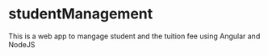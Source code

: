 # studentManagement
This is a web app to mangage student and the tuition fee using Angular and NodeJS
